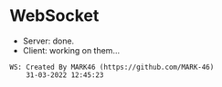 # WebSocket
- Server: done.
- Client: working on them...
~~~
WS: Created By MARK46 (https://github.com/MARK-46)
    31-03-2022 12:45:23
